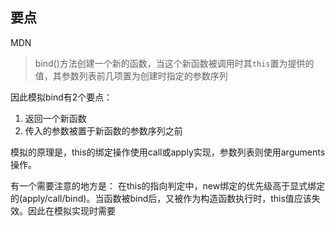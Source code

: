 ## 要点
MDN
> bind()方法创建一个新的函数，当这个新函数被调用时其`this`置为提供的值，其参数列表前几项置为创建时指定的参数序列

因此模拟bind有2个要点：
1. 返回一个新函数
2. 传入的参数被置于新函数的参数序列之前

模拟的原理是，this的绑定操作使用call或apply实现，参数列表则使用arguments操作。

有一个需要注意的地方是：
在this的指向判定中，new绑定的优先级高于显式绑定的(apply/call/bind)。当函数被bind后，又被作为构造函数执行时，this值应该失效。因此在模拟实现时需要